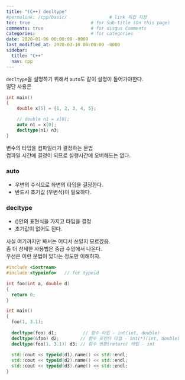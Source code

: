 ```yaml
---
title: "(C++) decltype"
#permalink: /cpp/basic/                # link 직접 지정
toc: true                       # for Sub-title (On this page)
comments: true                  # for disqus Comments
categories:                     # for categories
date: 2020-01-06 00:00:00 -0000
last_modified_at: 2020-03-16 00:00:00 -0000
sidebar:
  title: "C++"
  nav: cpp
---
```


`decltype`을 설명하기 위해서 `auto`도 같이 설명이 들어가야한다.<br>
일단 사용은

```cpp
int main()
{
    double x[5] = {1, 2, 3, 4, 5};

    // double n1 = x[0];
    auto n1 = x[0];
    decltype(n1) n3;
}
```

변수의 타입을 컴파일러가 결정하는 문법<br>
컴파일 시간에 결정이 되므로 실행시간에 오버헤드는 없다.<br>

### auto

* 우변의 수식으로 좌변의 타입을 결정한다.
* 반드시 초기값 (우변식)이 필요하다.

### decltype

* ()안의 표현식을 가지고 타입을 결정
* 초기값이 없어도 된다.

사실 여기까지만 봐서는 어디서 쓰일지 모르겠음.<br>
좀 더 상세한 사용법은 중급 수업에서 나온다.<br>
우선은 이런 문법이 있다는 정도만 이해하자.<br>

```cpp
#include <iostream>
#include <typeinfo>   // for typeid

int foo(int a, double d)
{
  return 0;
}

int main()
{
  foo(1, 3.1);
  
  decltype(foo) d1;          // 함수 타입 - int(int, double)
  decltype(&foo) d2;        // 함수 포인터 타입 - int(*)(int, double)
  decltype(foo(1, 3.1)) d3; // 함수 반환(return) 타입 - int
  
  std::cout << typeid(d1).name() << std::endl;
  std::cout << typeid(d2).name() << std::endl;
  std::cout << typeid(d3).name() << std::endl;
}
```